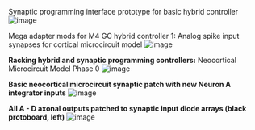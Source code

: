 

Synaptic programming interface prototype for basic hybrid controller
![image](https://github.com/rtrelease/Jetson-Symbolics/assets/71346897/ec588d02-4183-44e8-a41f-2fba8ce86774)

Mega adapter mods for M4 GC hybrid controller 1: Analog spike input synapses for cortical microcircuit model
![image](https://github.com/rtrelease/Jetson-Symbolics-Neuromorphics/assets/71346897/6cf33323-9f5a-443f-8d32-137fdd07df03)

**Racking hybrid and synaptic programming controllers:** Neocortical Microcircuit Model Phase 0
![image](https://github.com/rtrelease/Jetson-Symbolics-Neuromorphics/assets/71346897/b4ed6389-82e9-49d5-b89c-a326b4e7ec76)

**Basic neocortical microcircuit synaptic patch with new Neuron A integrator inputs**
![image](https://github.com/rtrelease/Jetson-Symbolics-Neuromorphics/assets/71346897/2c2d7c6b-9aea-4c2a-9c04-47e7c7ff8874)

**All A - D axonal outputs patched to synaptic input diode arrays (black protoboard, left)**
![image](https://github.com/rtrelease/Jetson-Symbolics-Neuromorphics/assets/71346897/266b05d9-ce06-4e41-80e1-218070d8907f)
